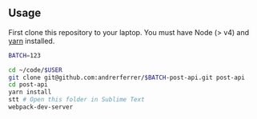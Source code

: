 ## Usage

First clone this repository to your laptop. You must have Node (> v4) and [yarn](https://yarnpkg.com/lang/en/docs/install/) installed.

```bash
BATCH=123

cd ~/code/$USER
git clone git@github.com:andrerferrer/$BATCH-post-api.git post-api
cd post-api
yarn install
stt # Open this folder in Sublime Text
webpack-dev-server
```
